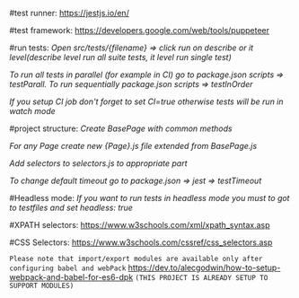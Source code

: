 #test runner:
https://jestjs.io/en/ 

#test framework:
https://developers.google.com/web/tools/puppeteer

#run tests:
_Open src/tests/{filename} => click run on describe or it level(describe level run all suite tests, it level run single test)_

_To run all tests in parallel (for example in CI)  go to package.json scripts => testParall. To run sequentially package.json scripts => testInOrder_

_If you setup CI job don't forget to set CI=true otherwise tests will be run in watch mode_

#project structure:
_Create BasePage with common methods_

_For any Page create new {Page}.js file extended from BasePage.js_

_Add selectors to selectors.js to appropriate part_

_To change default timeout go to package.json => jest => testTimeout_

#Headless mode:
_If you want to run tests in headless mode you must to got to testfiles and set headless: true_

#XPATH selectors:
https://www.w3schools.com/xml/xpath_syntax.asp

#CSS Selectors:
https://www.w3schools.com/cssref/css_selectors.asp

`Please note that import/export modules are available only after configuring babel and webPack` 
https://dev.to/alecgodwin/how-to-setup-webpack-and-babel-for-es6-dpk
`(THIS PROJECT IS ALREADY SETUP TO SUPPORT MODULES)`